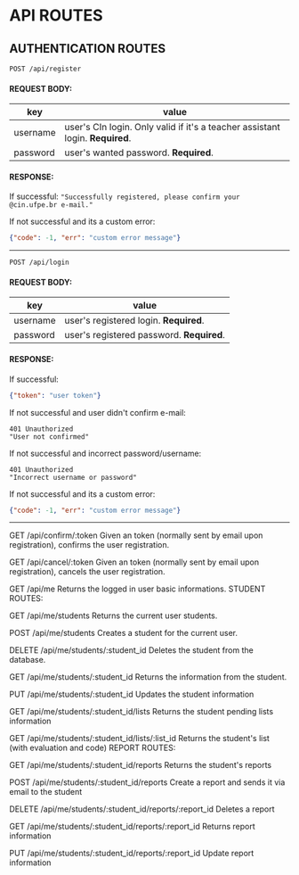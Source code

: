 # API ROUTES

## AUTHENTICATION ROUTES

```HTTP
POST /api/register
``` 

#### REQUEST BODY:

| key  | value  |
| ---  |  ---   |
| username  |  user's CIn login. Only valid if it's a teacher assistant login. **Required**. |
| password |  user's wanted password. **Required**. |

#### RESPONSE:
If successful:
```"Successfully registered, please confirm your @cin.ufpe.br e-mail."```

If not successful and its a custom error:
```JSON
{"code": -1, "err": "custom error message"}
```
---

```HTTP
POST /api/login
``` 

#### REQUEST BODY:

| key  | value  |
| ---  |  ---   |
| username  |  user's registered login. **Required**. |
| password |  user's registered password. **Required**. |

#### RESPONSE:
If successful:
```JSON
{"token": "user token"}
```
If not successful and user didn't confirm e-mail:
```HTTP
401 Unauthorized
"User not confirmed"
```

If not successful and incorrect password/username:
```HTTP
401 Unauthorized
"Incorrect username or password"
```

If not successful and its a custom error:
```JSON
{"code": -1, "err": "custom error message"}
```

---

GET /api/confirm/:token
Given an token (normally sent by email upon registration), confirms the user registration.

GET /api/cancel/:token
Given an token (normally sent by email upon registration), cancels the user registration.

GET /api/me
Returns the logged in user basic informations.
STUDENT ROUTES:

GET /api/me/students
Returns the current user students.

POST /api/me/students
Creates a student for the current user.

DELETE /api/me/students/:student_id
Deletes the student from the database.

GET /api/me/students/:student_id
Returns the information from the student.

PUT /api/me/students/:student_id
Updates the student information

GET /api/me/students/:student_id/lists
Returns the student pending lists information

GET /api/me/students/:student_id/lists/:list_id
Returns the student's list (with evaluation and code)
REPORT ROUTES:

GET /api/me/students/:student_id/reports
Returns the student's reports

POST /api/me/students/:student_id/reports
Create a report and sends it via email to the student

DELETE /api/me/students/:student_id/reports/:report_id
Deletes a report

GET /api/me/students/:student_id/reports/:report_id
Returns report information

PUT /api/me/students/:student_id/reports/:report_id
Update report information
